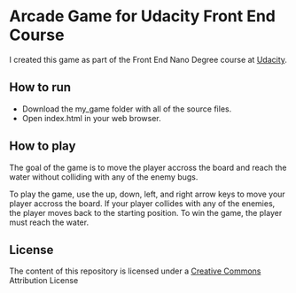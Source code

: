 # Arcade Game for Udacity Front End Course
I created this game as part of the Front End Nano Degree course at [Udacity](https://www.udacity.com/).

## How to run

* Download the my_game folder with all of the source files.
* Open index.html in your web browser.

## How to play

The goal of the game is to move the player accross the board and reach the water without colliding with any of the enemy bugs.

To play the game, use the up, down, left, and right arrow keys to move your player accross the board. If your player collides with any of the enemies, the player moves back to the starting position. To win the game, the player must reach the water.

## License

The content of this repository is licensed under a [Creative Commons](https://creativecommons.org/licenses/by/3.0/us/) Attribution License